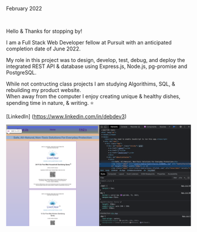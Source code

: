 
February 2022

</br>

Hello & Thanks for stopping by!

I am a Full Stack Web Developer fellow at Pursuit with an anticipated completion date of June 2022.

My role in this project was to design, develop, test, debug, and deploy the integrated REST API & database using Express.js, Node.js, pg-promise and PostgreSQL.

While not contructing class projects I am studying Algorithims, SQL, & rebuilding my product website.
</br>
When away from the computer I enjoy creating unique & healthy dishes, spending time in nature, & writing.
<span>⭐️</span>
</br>

[LinkedIn] (https://www.linkedin.com/in/debdev3)


<img    
    src="./images/liveclear1.png"
    alt="Website in progress"
/>
